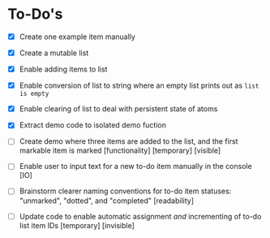 # To-Do's

- [x] Create one example item manually
- [x] Create a mutable list
- [x] Enable adding items to list
- [x] Enable conversion of list to string where an empty list prints out as `list is empty`
- [x] Enable clearing of list to deal with persistent state of atoms
- [x] Extract demo code to isolated demo fuction 

- [ ] Create demo where three items are added to the list, and the first markable item is marked [functionality] [temporary] [visible]
- [ ] Enable user to input text for a new to-do item manually in the console [IO]
- [ ] Brainstorm clearer naming conventions for to-do item statuses: "unmarked", "dotted", and "completed" [readability]
- [ ] Update code to enable automatic assignment *and* incrementing of to-do list item IDs [temporary] [invisible]